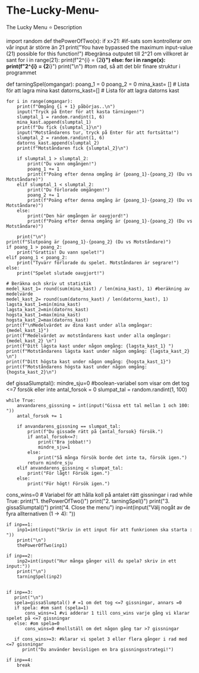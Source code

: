 # The-Lucky-Menu-
The Lucky Menu ⭐  Description

import random 
def thePowerOfTwo(x):
    if x>21: #if-sats som kontrollerar om vår input är större än 21
        print("You have bypassed the maximum input-value (21) possible for this function!")
        #begränsa outputet till 2^21 om villkoret är sant
        for i in range(21):
            print(f"2^{i} = {2**i}")
    else:
        for i in range(x):
            print(f"2^{i} = {2**i}")
    print("\n") #tom rad, så att det blir finare struktur i programmet
    

def tarningSpel(omgangar):
    poang_1 = 0
    poang_2 = 0
    mina_kast= []  # Lista för att lagra mina kast
    datorns_kast=[] # Lista för att lagra datorns kast

    for i in range(omgangar):
        print(f"Omgång {i + 1} påbörjas..\n")
        input("Tryck på Enter för att kasta tärningen!")
        slumptal_1 = random.randint(1, 6)
        mina_kast.append(slumptal_1)
        print(f"Du fick {slumptal_1}\n")
        input("Motståndarens tur, tryck på Enter för att fortsätta!")
        slumptal_2 = random.randint(1, 6)
        datorns_kast.append(slumptal_2)
        print(f"Motståndaren fick {slumptal_2}\n")

        if slumptal_1 > slumptal_2:
            print("Du vann omgången!")
            poang_1 += 1
            print(f"Poäng efter denna omgång är {poang_1}-{poang_2} (Du vs Motståndare)")
        elif slumptal_1 < slumptal_2:
            print("Du förlorade omgången!")
            poang_2 += 1
            print(f"Poäng efter denna omgång är {poang_1}-{poang_2} (Du vs Motståndare)")
        else:
            print("Den här omgången är oavgjord!")
            print(f"Poäng efter denna omgång är {poang_1}-{poang_2} (Du vs Motståndare)")

        print("\n")
    print(f"Slutpoäng är {poang_1}-{poang_2} (Du vs Motståndare)")
    if poang_1 > poang_2:
        print("Grattis! Du vann spelet!")
    elif poang_1 < poang_2:
        print("Tyvärr förlorade du spelet. Motståndaren är segrare!")
    else:
        print("Spelet slutade oavgjort!")

    # Beräkna och skriv ut statistik
    medel_kast_1= round(sum(mina_kast) / len(mina_kast), 1) #beräkning av medelvärde
    medel_kast_2= round(sum(datorns_kast) / len(datorns_kast), 1)
    lagsta_kast_1=min(mina_kast)
    lagsta_kast_2=min(datorns_kast)
    hogsta_kast_1=max(mina_kast)
    hogsta_kast_2=max(datorns_kast)
    print(f"\nMedelvärdet av dina kast under alla omgångar: {medel_kast_1}")
    print(f"Medelvärdet av motståndarens kast under alla omgångar: {medel_kast_2} \n")
    print(f"Ditt lägsta kast under någon omgång: {lagsta_kast_1} ")
    print(f"Motståndarens lägsta kast under någon omgång: {lagsta_kast_2} \n")
    print(f"Ditt högsta kast under någon omgång: {hogsta_kast_1}")
    print(f"Motståndarens högsta kast under någon omgång: {hogsta_kast_2}\n")





def gissaSlumptal():
    mindre_sju=0 #boolean-variabel som visar om det tog <=7 forsök eller inte
    antal_forsok = 0
    slumpat_tal = random.randint(1, 100)
    
    while True:
        anvandarens_gissning = int(input("Gissa ett tal mellan 1 och 100: "))
        antal_forsok += 1
        
        if anvandarens_gissning == slumpat_tal:
            print(f"Du gissade rätt på {antal_forsok} försök.")
            if antal_forsok<=7:
                print("Bra jobbat!")
                mindre_sju=1
            else:    
                print("Så många försök borde det inte ta, försök igen.")
            return mindre_sju
        elif anvandarens_gissning < slumpat_tal:
            print("För lågt! Försök igen.")
        else:
            print("För högt! Försök igen.")
        
        



cons_wins=0 # Variabel för att hålla koll på antalet rätt gissningar i rad
while True:
    print("1. thePowerOfTwo()")
    print("2. tarningSpel()")
    print("3. gissaSlumptal()")
    print("4. Close the menu")
    inp=int(input("Välj nogåt av de fyra allternativen  (1 -> 4): "))

   
    if inp==1:
        inp1=int(input("Skriv in ett input för att funkrionen ska starta : "))
        print("\n")
        thePowerOfTwo(inp1)
    
    if inp==2:
        inp2=int(input("Hur många gånger vill du spela? skriv in ett input:"))
        print("\n")
        tarningSpel(inp2)
     

    if inp==3:
       print("\n")
       spela=gissaSlumptal() # =1 om det tog <=7 gissningar, annars =0
       if spela: #om sant (spela=1)
           cons_wins+=1 #vi adderar 1 till cons_wins varje gång vi klarar spelet på <=7 gissningar
       else: #om spela=0
           cons_wins=0 #nollställ om det någon gång tar >7 gissningar

       if cons_wins>=3: #klarar vi spelet 3 eller flera gånger i rad med <=7 gissningar
          print("Du använder bevisligen en bra gissningsstrategi!")    
          
    if inp==4:
        break
    
